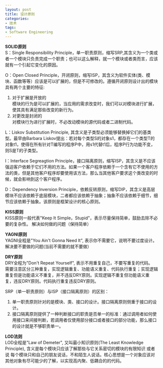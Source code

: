 ```yaml
---  
layout: post  
title: 设计原则  
categories:  
- 技术  
tags:  
- Software Engineering
---
```


**SOLID原则**  
S：Single Responsibility Principle，单一职责原则，缩写SRP,其含义为一个类或者一个模块只负责完成一个职责；也可以这么解释，就一个模块或者类而言，应该就有一个引起它变化的原因。  

O：Open Closed Principle，开闭原则，缩写ISP，其含义为软件实体(类、模块、函数等等）应该是可以扩展的，但是不可修改的。遵循开闭原则设计出的模块具有两个主要的特征:  
1. 对于扩展是开放的  
   模块的行为是可以扩展的，当应用的需求改变时，我们可以对模块进行扩展，使其具有满足那些改变的新行为。  
2. 对更改是封闭的  
   对模块行为进行扩展时，不必改动模块的源代码或者二进制代码。  

L：Liskov Substitution Principle, 其含义是子类型必须能够替换掉它们的基类型。最早由Barbara Liskov提出：若对每个类型S的对象s1，都存在一个类型T的对象t1，使得在所有针对T编写的程序P中，用s1代替t1后，程序P行为功能不变，则S是T的子类型。  

I：Interface Segreagtion Principle，接口隔离原则，缩写ISP，其含义是不应该强迫客户依赖于它们不用的方法。如果一个客户程序依赖于一个含有它不使用的方法的类，但是其他客户程序却要使用该方法，那么当其他客户要求这个类改变的时候，就会影响到这个客户程序。  

D：Dependency Inversion Principle，依赖反转原则，缩写DIP，其含义是高层模块不应该依赖于底层模块，二者都应该依赖于抽象；抽象不应该依赖于细节，细节应该依赖于抽象。该原则是框架设计的核心原则。  


**KISS原则**  
KISS原则一般代表"Keep It Simple，Stupid"，表示尽量保持简单，鼓励去除不必要的复杂性。
解决如何做的问题（保持简单）

**YAGNI原则**  
YAGNI全程是"You Ain't Gonna Need It", 表示你不需要它，说明不要过度设计。
解决要不要做的问题(当前不需要的就不要做）

**DRY原则**  
DRY全程为"Don't Repeat Yourself", 表示不用重复自己，不要写重复的代码。  
需要注意区分三种重复，实现逻辑重复、功能语义重复、代码执行重复；实现逻辑重复但是功能语义不重复，并不违反DRY原则。实现逻辑不重复但功能语义重复，违反DRY原则。代码执行重复违反DRY原则。  


SRP（单一职责原则）与ISP（接口隔离原则）的区别：  
1. 单一职责原则针对的是模块、类、接口的设计。接口隔离原则侧重于接口的设计。  
2. 接口隔离原则提供了一种判断接口的职责是否单一的标准：通过调用者如何使用接口来间接判断，若调用者仅使用部分接口或者接口的部分功能，那么接口的设计就是不够职责单一。 

**LOD法则**  
LOD全程是"Law of Demeter", 又叫最小知识原则(The Least Knowledge Principle), 含义是每个模块只应该了解那些与它关系密切的模块的有限知识 或者说 每个模块只和自己的朋友说话，不和陌生人说话。核心思想是一个对象应该对其他对象有尽可能少的了解，以实现高内聚、低耦合的的代码。




 

